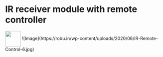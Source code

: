 # IR receiver module with remote controller
<img src="https://alltopnotch.co.uk/wp-content/uploads/imported/0/KY-022-Infrared-Receiver-Sensor-Module-Detector-IR-TSOP1838-379kHz-Arduino-Pic-232749508970-700x700.jpg" align="center" height="50" width="50">
![Image](https://robu.in/wp-content/uploads/2020/06/IR-Remote-Control-6.jpg)
